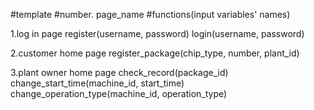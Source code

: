 #template
#number. page_name
#functions(input variables' names)

1.log in page
  register(username, password)
  login(username, password)
  
2.customer home page
  register_package(chip_type, number, plant_id)

3.plant owner home page
  check_record(package_id)
  change_start_time(machine_id, start_time)
  change_operation_type(machine_id, operation_type)

  
